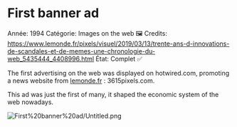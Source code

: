# First banner ad

Année: 1994
Catégorie: Images on the web 🖼
Credits: https://www.lemonde.fr/pixels/visuel/2019/03/13/trente-ans-d-innovations-de-scandales-et-de-memes-une-chronologie-du-web_5435444_4408996.html
État: Complet ✅

The first advertising on the web was displayed  on hotwired.com, promoting a news website from [lemonde.fr](http://lemonde.fr) : 3615pixels.com.

This ad was just the first of many, it shaped the economic system of the web nowadays.

![First%20banner%20ad/Untitled.png](First%20banner%20ad/Untitled.png)